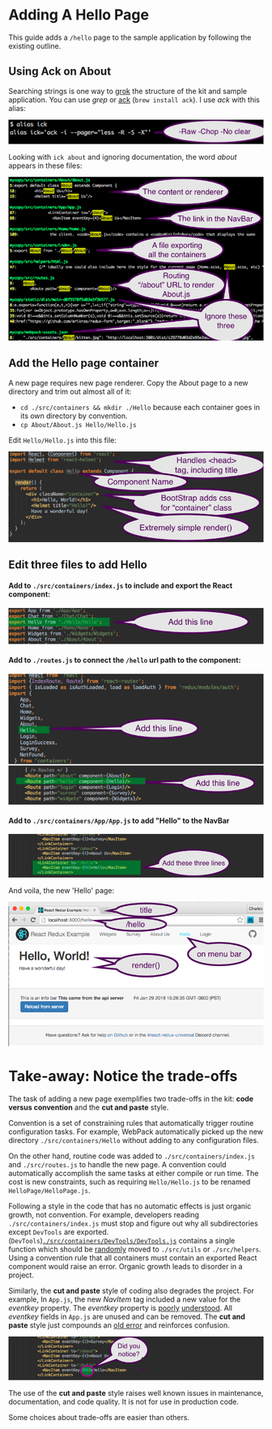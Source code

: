 # Adding A Hello Page

This guide adds a `/hello` page to the sample application by 
following the existing outline.

## Using Ack on About

Searching strings is one way to [grok](https://en.wikipedia.org/wiki/Grok) the structure
of the kit and sample application.   You can use *grep* or [ack](http://beyondgrep.com) (`brew install ack`).
I use *ack* with this alias:

![ick Alias](ick_alias.png)

Looking with `ick about` and ignoring documentation, the word *about* appears in these files:

![ick for About](ick_about.png)

## Add the Hello page container

A new page requires new page renderer.  Copy the About page to a 
new directory and trim out almost all of it:

*  `cd ./src/containers && mkdir ./Hello` because each container goes in its own 
    directory by convention.
*  `cp About/About.js Hello/Hello.js`

Edit `Hello/Hello.js` into this file:

![New Hello.js](new_hello.png)



## Edit three files to add Hello

#### Add to `./src/containers/index.js` to include and export the React component:

![Edit index.js](edit_index.png)

#### Add to `./routes.js` to connect the `/hello` url path to the component:

![Edit routes.js 1](edit_route1.png)
![Edit routes.js 2](edit_route2.png)

#### Add to `./src/containers/App/App.js` to add "Hello" to the NavBar

![Edit App.js](edit_app.png)

And voila, the new 'Hello' page:

![Show Hello](show_hello.png)

# Take-away:  Notice the trade-offs

The task of adding a new page exemplifies two trade-offs in the kit:
**code versus convention** and the **cut and paste** style.

Convention is a set of constraining rules that automatically trigger
routine configuration tasks.  For example, WebPack automatically picked up the 
new directory `./src/containers/Hello` without adding to any configuration files.

On the other hand, routine code was added to `./src/containers/index.js` and 
`./src/routes.js` to handle the new page.  A convention could automatically
accomplish the same tasks at either compile or run time.  The cost is new 
constraints, such as requiring `Hello/Hello.js` to be renamed
`HelloPage/HelloPage.js`.

Following a style in the code that has no automatic effects is just organic
growth, not convention.  For example, developers reading `./src/containers/index.js`
must stop and figure out why all subdirectories except `DevTools` are exported.
(`DevTools`)[`./src/containers/DevTools/DevTools.js`](https://github.com/erikras/react-redux-universal-hot-example/blob/master/src/containers/DevTools/DevTools.js)
contains a single function which should be
[randomly](https://github.com/erikras/react-redux-universal-hot-example/issues/808)
moved to `./src/utils` or `./src/helpers`.  Using a convention rule that all 
containers must contain an exported React component would raise an error.
Organic growth leads to disorder in a project.

Similarly, the **cut and paste** style of coding also degrades the project.
For example, In `App.js`, the new *NavItem* tag included a new value for the
*eventkey* property.  The *eventkey*  property is
[poorly](https://github.com/react-bootstrap/react-bootstrap/issues/320)
[understood](https://github.com/react-bootstrap/react-bootstrap/issues/432).
All *eventkey* fields in `App.js` are unused and can be removed.  The 
**cut and paste** style just compounds an
[old error](https://github.com/erikras/react-redux-universal-hot-example/commit/d67a79c1e7da5367dc8922019ca726e69d56bf0e)
and reinforces confusion.

![Edit App revisted](edit_app2.png)

The use of the **cut and paste** style raises well known issues in
maintenance, documentation, and code quality.  It is not for use in
production code.  

Some choices about trade-offs are easier than others.
